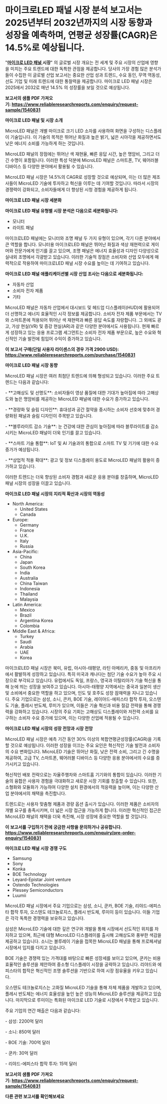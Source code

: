 <p><h1>마이크로LED 패널 시장 분석 보고서는 2025년부터 2032년까지의 시장 동향과 성장을 예측하며, 연평균 성장률(CAGR)은 14.5%로 예상됩니다.</h1></p><p>"<strong><a href="https://www.reliableresearchreports.com/microled-panels-r1540831?utm_campaign=105&utm_medium=7&utm_source=Github&utm_content=ia&utm_term=14042025&utm_id=microled-panels">마이크로 LED 패널&nbsp;</a></strong><strong>시장</strong>" 의 글로벌 시장 개요는 전 세계 및 주요 시장의 산업에 영향을 미치는 주요 트렌드에 대한 독특한 관점을 제공합니다. 당사의 가장 경험 많은 분석가들이 수집한 이 글로벌 산업 보고서는 중요한 산업 성과 트렌드, 수요 동인, 무역 역동성, 선도 기업 및 미래 트렌드에 대한 통찰력을 제공합니다. 마이크로 LED 패널 시장은 2025에서 2032로 매년 14.5% 의 성장률을 보일 것으로 예상됩니다.&nbsp;</p>
<p><strong>보고서의 샘플 PDF 가져오기:&nbsp;<a href="https://www.reliableresearchreports.com/enquiry/request-sample/1540831?utm_campaign=105&utm_medium=7&utm_source=Github&utm_content=ia&utm_term=14042025&utm_id=microled-panels">https://www.reliableresearchreports.com/enquiry/request-sample/1540831</a></strong></p>
<p><strong>마이크로 LED 패널 및 시장 소개</strong></p>
<p><p>MicroLED 패널은 개별 마이크로 크기 LED 소자를 사용하여 화면을 구성하는 디스플레이 기술입니다. 이 기술의 목적은 뛰어난 화질과 높은 밝기, 넓은 시야각을 제공하면서도 낮은 에너지 소비를 가능하게 하는 것입니다. </p><p>MicroLED 패널의 장점에는 뛰어난 색 재현율, 빠른 응답 시간, 높은 명암비, 그리고 더 긴 수명이 포함됩니다. 이러한 특성 덕분에 MicroLED 패널은 스마트폰, TV, 웨어러블 디바이스 등 다양한 분야에서 활용될 수 있습니다. </p><p>MicroLED 패널 시장은 14.5%의 CAGR로 성장할 것으로 예상되며, 이는 더 많은 제조사들이 MicroLED 기술에 투자하고 혁신을 이루는 데 기여할 것입니다. 따라서 시장의 경쟁력이 강화되고, 소비자들에게 더 향상된 시청 경험을 제공하게 됩니다.</p></p>
<p><strong>마이크로 LED 패널 시장 세분화</strong></p>
<p><strong>마이크로 LED 패널 유형별 시장 분석은 다음으로 세분화됩니다:</strong></p>
<p><ul><li>모니터</li><li>라이트 패널</li></ul></p>
<p><p>마이크로LED 패널에는 모니터와 조명 패널 두 가지 유형이 있으며, 각기 다른 분야에서 큰 역할을 합니다. 모니터용 마이크로LED 패널은 뛰어난 화질과 색상 재현력으로 게이머와 전문가에게 인기를 끌고 있으며, 조명 패널은 에너지 효율성과 디자인 다양성으로 실내외 조명에서 각광받고 있습니다. 이러한 기술적 장점은 소비자와 산업 모두에게 매력적으로 작용하여 마이크로LED 패널 시장 수요를 높이는 데 기여하고 있습니다.</p></p>
<p><strong>마이크로 LED 패널 애플리케이션별 시장 산업 조사는 다음으로 세분화됩니다:</strong></p>
<p><ul><li>자동차 산업</li><li>소비자 전자 제품</li><li>기타</li></ul></p>
<p><p>MicroLED 패널은 자동차 산업에서 대시보드 및 헤드업 디스플레이(HUD)에 활용되어 더 선명하고 에너지 효율적인 시각 정보를 제공합니다. 소비자 전자 제품 부문에서는 TV와 스마트폰에 적용되어 뛰어난 색 재현력과 빠른 응답 속도를 자랑합니다. 그 외에도 광고, 가상 현실(VR) 및 증강 현실(AR)과 같은 다양한 분야에서도 사용됩니다. 현재 빠르게 성장하고 있는 응용 프로그램 세그먼트는 소비자 전자 제품 부문으로, 높은 수요와 혁신적인 기술 발전에 힘입어 수익이 증가하고 있습니다.</p></p>
<p><strong>이 보고서 구매(단일 사용자 라이센스의 경우 가격 2900 USD): <a href="https://www.reliableresearchreports.com/purchase/1540831?utm_campaign=105&utm_medium=7&utm_source=Github&utm_content=ia&utm_term=14042025&utm_id=microled-panels">https://www.reliableresearchreports.com/purchase/1540831</a></strong></p>
<p><strong>마이크로 LED 패널 시장 동향</strong></p>
<p><p>MicroLED 패널 시장은 여러 최첨단 트렌드에 의해 형성되고 있습니다. 이러한 주요 트렌드는 다음과 같습니다:</p><p>- **고해상도 및 선명도**: 소비자들이 영상 품질에 대한 기대가 높아짐에 따라 고해상도와 높은 명암비를 제공하는 MicroLED 패널에 대한 수요가 증가하고 있습니다.</p><p>- **경량화 및 슬림 디자인**: 휴대성과 공간 절약을 중시하는 소비자 선호에 맞추어 경량화된 패널과 슬림 디자인이 주목받고 있습니다.</p><p>- **블루라이트 감소 기술**: 눈 건강에 대한 관심이 높아짐에 따라 블루라이트를 감소시키는 MicroLED 패널이 더욱 인기를 끌고 있습니다.</p><p>- **스마트 기술 통합**: IoT 및 AI 기술과의 통합으로 스마트 TV 및 기기에 대한 수요 증가가 예상됩니다.</p><p>- **상업적 적용 확대**: 광고 및 정보 디스플레이 용도로 MicroLED 패널의 활용이 증가하고 있습니다.</p><p>이러한 트렌드는 더욱 향상된 소비자 경험과 새로운 응용 분야를 창출하며, MicroLED 패널 시장의 성장을 이끌고 있습니다.</p></p>
<p><strong>마이크로 LED 패널 시장의 지리적 확산과 시장의 역동성</strong></p>
<p><ul>
    <li>
        North America:
        <ul>
            <li>United States</li>
            <li>Canada</li>
        </ul>
    </li>
    <li>
        Europe:
        <ul>
            <li>Germany</li>
            <li>France</li>
            <li>U.K.</li>
            <li>Italy</li>
            <li>Russia</li>
        </ul>
    </li>
    <li>
        Asia-Pacific:
        <ul>
            <li>China</li>
            <li>Japan</li>
            <li>South Korea</li>
            <li>India</li>
            <li>Australia</li>
            <li>China Taiwan</li>
            <li>Indonesia</li>
            <li>Thailand</li>
            <li>Malaysia</li>
        </ul>
    </li>
    <li>
        Latin America:
        <ul>
            <li>Mexico</li>
            <li>Brazil</li>
            <li>Argentina Korea</li>
            <li>Colombia</li>
        </ul>
    </li>
    <li>
        Middle East & Africa:
        <ul>
            <li>Turkey</li>
            <li>Saudi</li>
            <li>Arabia</li>
            <li>UAE</li>
            <li>Korea</li>
        </ul>
    </li>
    </ul></p>
<p><p>마이크로LED 패널 시장은 북미, 유럽, 아시아-태평양, 라틴 아메리카, 중동 및 아프리카에서 활발하게 성장하고 있습니다. 특히 미국과 캐나다는 첨단 기술 수요가 높아 주요 시장으로 부각되고 있습니다. 유럽에서도 독일, 프랑스, 영국과 이탈리아가 기술 혁신을 통해 눈에 띄는 성장을 보여주고 있습니다. 아시아-태평양 지역에서는 중국과 일본이 생산 및 소비에서 중요한 역할을 하고 있으며, 인도 및 호주도 성장 잠재력을 지니고 있습니다. 주요 기업으로는 삼성, 소니, 콘카, BOE 기술, 레이야드-에피스타 합작 투자, 오스텐도 기술, 플레시 반도체, 루미가 있으며, 이들은 기술 혁신과 비용 절감 전략을 통해 경쟁력을 강화하고 있습니다. 시장의 주요 기회는 고해상도 디스플레이와 저전력 소비를 요구하는 소비자 수요 증가에 있으며, 이는 다양한 산업에 적용될 수 있습니다.</p></p>
<p><strong>마이크로 LED 패널 시장의 성장 전망과 시장 전망</strong></p>
<p><p>MicroLED 패널 시장은 예측 기간 동안 30% 이상의 복합연평균성장률(CAGR)을 기록할 것으로 예상됩니다. 이러한 성장을 이끄는 주요 요인은 혁신적인 기술 발전과 소비자의 수요 변화입니다. MicroLED 기술은 뛰어난 화질, 낮은 전력 소비, 그리고 긴 수명을 제공하여, 고급 TV, 스마트폰, 웨어러블 디바이스 등 다양한 응용 분야에서의 수요를 증가시키고 있습니다.</p><p>혁신적인 배포 전략으로는 자율주행차와 스마트홈 기기와의 통합이 있습니다. 이러한 기술의 융합은 사용자 경험을 극대화하고 새로운 시장 기회를 창출할 수 있습니다. 또한, 소형화와 모듈화가 가능하여 다양한 설치 환경에서의 적응력을 높이며, 이는 다양한 산업 분야에서의 채택을 촉진합니다.</p><p>트렌드로는 사용자 맞춤형 제품과 경량 옵션 출시가 있습니다. 이러한 제품은 소비자의 개별 요구를 충족시키며, 더 넓은 시장 접근을 가능하게 합니다. 이러한 혁신적인 접근은 MicroLED 패널의 채택을 더욱 촉진해, 시장 성장에 중요한 역할을 할 것입니다.</p></p>
<p><strong>이 보고서를 구입하기 전에 궁금한 사항을 문의하거나 공유합니다. <a href="https://www.reliableresearchreports.com/enquiry/pre-order-enquiry/1540831?utm_campaign=105&utm_medium=7&utm_source=Github&utm_content=ia&utm_term=14042025&utm_id=microled-panels">https://www.reliableresearchreports.com/enquiry/pre-order-enquiry/1540831</a></strong></p>
<p><strong>마이크로 LED 패널 시장 경쟁 구도</strong></p>
<p><ul><li>Samsung</li><li>Sony</li><li>Konka</li><li>BOE Technology</li><li>Leyard-Epistar Joint venture</li><li>Ostendo Technologies</li><li>Plessey Semiconductors</li><li>Luumii</li></ul></p>
<p><p>MicroLED 패널 시장에서 주요 기업으로는 삼성, 소니, 쿤카, BOE 기술, 리야드-에피스타 합작 투자, 오스텐도 테크놀로지스, 플레시 반도체, 루미이 등이 있습니다. 이들 기업은 각각 독특한 경쟁력을 보유하고 있습니다.</p><p>삼성은 MicroLED 기술에 대한 깊은 연구와 개발을 통해 시장에서 선도적인 위치를 차지하고 있으며, 최근에 대형 MicroLED 디스플레이를 출시해 고해상도와 풍부한 색감을 제공하고 있습니다. 소니는 블루레이 기술을 접목한 MicroLED 패널을 통해 프로페셔널 시장에서 입지를 다지고 있습니다.</p><p>BOE 기술은 경쟁력 있는 가격대를 바탕으로 빠른 성장세를 보이고 있으며, 쿤카는 비용 효율적인 솔루션을 제안하여 중소형 디스플레이 시장을 공략하고 있습니다. 리야드와 에피스타의 합작은 혁신적인 조명 솔루션을 기반으로 하여 시장 점유율을 키우고 있습니다.</p><p>오스텐도 테크놀로지스는 고화질 MicroLED 기술을 통해 자체 제품을 개발하고 있으며, 플레시 반도체는 에너지 효율성을 높인 높은 성능의 MicroLED 솔루션을 제공하고 있습니다. 마지막으로 루미이는 특화된 마이크로 LED 기술로 시장에서 주목받고 있습니다.</p><p>주요 기업의 연간 매출은 다음과 같습니다:</p><p>- 삼성: 2200억 달러</p><p>- 소니: 850억 달러</p><p>- BOE 기술: 700억 달러</p><p>- 쿤카: 30억 달러</p><p>- 리야드-에피스타 합작 투자: 15억 달러</p></p>
<p><strong>보고서의 샘플 PDF 가져오기:&nbsp;<a href="https://www.reliableresearchreports.com/enquiry/request-sample/1540831?utm_campaign=105&utm_medium=7&utm_source=Github&utm_content=ia&utm_term=14042025&utm_id=microled-panels">https://www.reliableresearchreports.com/enquiry/request-sample/1540831</a></strong></p>
<p><strong></strong></p>
<p><strong></strong></p>
<p><strong></strong></p>
<p><strong></strong></p>
<p><strong>다른 관련 보고서를 확인해보세요</strong></p>
<p><strong><p></p><p></p><p></p></strong></p>
<p></p>